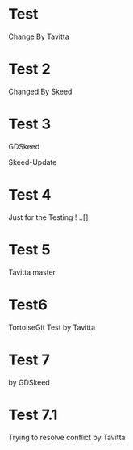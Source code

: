 # Test
Change By Tavitta

# Test 2
Changed By Skeed

# Test 3
GDSkeed

Skeed-Update
# Test 4

Just for the Testing ! ..[];

# Test 5
Tavitta
master

# Test6
TortoiseGit Test by Tavitta

# Test 7
by GDSkeed

# Test 7.1
Trying to resolve conflict by Tavitta

